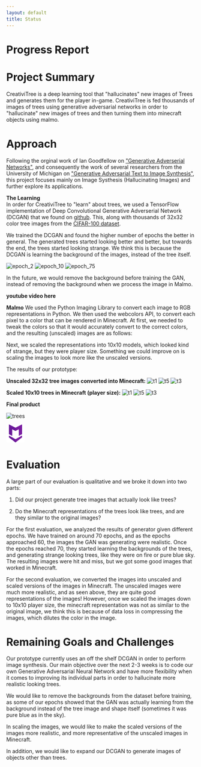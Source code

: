 ```yaml
---
layout: default
title: Status
---
```


Progress Report
===============

[Source]: <> (http://sameersingh.org/courses/aiproj/sp17/writeups/status.pdf)

# Project Summary
[comment]: <> (Since things may have changed since proposal \(even if they haven’t\), write a short paragraph summarizing the goals of the project \(updated/improved version from the proposal\))
CreativiTree is a deep learning tool that "hallucinates" new images of Trees and generates them for the player in-game.
CreativiTree is fed thousands of images of trees using generative adversarial networks in order to "hallucinate" new images of trees and then turning them into minecraft objects using malmo. 

# Approach
[comment]: <> (Give a detailed description of your approach, in a few paragraphs. You should summarize the main algorithm you are using, such as by writing out the update equation \(even if it is off-the-shelf\). You should also give details about the approach as it applies to your scenario. For example, if you are using reinforcement learning for a given scenario, describe the MDP in detail, i.e. how many states/actions you have, what does the reward function look like. A good guideline is to incorporate sufficient details so that most of your approach is reproducible by a reader. I encourage you to use figures, as appropriate, for this, as I provided in the writeup for the first assignment \(available here: http://sameersingh.org/courses/aiproj/sp17/assignments.html#assignment1\). I recommend at least 2-3 paragraphs.)

Following the orginal work of Ian Goodfellow on ["Generative Adverserial Networks"](https://arxiv.org/pdf/1406.2661.pdf), and consequently the work of several researchers from the University of Michigan on ["Generative Adversarial Text to Image Synthesis"](https://arxiv.org/pdf/1605.05396.pdf), this project focuses mainly on Image Systhesis \(Hallucinating Images\) and further explore its applications.

**The Learning**  
In order for CreativiTree to "learn" about trees, we used a TensorFlow implementation of Deep Convolutional Generative Adverserial Network (DCGAN) that we found on [github](https://github.com/carpedm20/DCGAN-tensorflow). This, along with thousands of 32x32 color tree images from the [CIFAR-100 dataset](https://www.cs.toronto.edu/~kriz/cifar.html). 

We trained the DCGAN and found the higher number of epochs the better in general. The generated trees started looking better and better, but towards the end, the trees started looking strange. We think this is because the DCGAN is learning the background of the images, instead of the tree itself. 

![epoch_2](/epoch_2.png)
![epoch_10](/epoch_10.png)
![epoch_75](/epoch_75.png)

In the future, we would remove the background before training the GAN, instead of removing the background when we process the image in Malmo. 

**youtube video here**

**Malmo**
We used the Python Imaging Library to convert each image to RGB representations in Python. We then used the webcolors API, to convert each pixel to a color that can be rendered in Minecraft. At first, we needed to tweak the colors so that it would accurately convert to the correct colors, and the resulting (unscaled) images are as follows:


Next, we scaled the representations into 10x10 models, which looked kind of strange, but they were player size. Something we could improve on is scaling the images to look more like the unscaled versions.

The results of our prototype:

**Unscaled 32x32 tree images converted into Minecraft:**
![t1](/t1_unscaled_full.png)
![t5](/t5_unscaled_full.png)
![t3](/t3_unscaled_full.png)

**Scaled 10x10 trees in Minecraft (player size):**
![t1](/t1_scaled_full.png)
![t5](/t5_scaled_full.png)
![t3](/t3_scaled_full.png)

**Final product**

![trees](/treeImage.png)

![alt text](https://github.com/adam-p/markdown-here/raw/master/src/common/images/icon48.png "Logo Title Text 1")

# Evaluation
[comment]: <> (An important aspect of your project, as we mentioned in the beginning, is evaluating your project. Be clear and precise about describing the evaluation setup, for both quantitative and qualitative results. Present the results to convince the reader that you have a working implementation. Use plots, charts, tables, screenshots, figures, etc. as needed. I expect you will need at least a few paragraphs to describe each type of evaluation that you perform.)
A large part of our evaluation is qualitative and we broke it down into two parts:

1.  Did our project generate tree images that actually look like trees? 

2.  Do the Minecraft representations of the trees look like trees, and are they similar to the original images? 

For the first evaluation, we analyzed the results of generator given different epochs.  We have trained on around 70 epochs, and as the epochs approached 60, the images the GAN was generating were realistic. Once the epochs reached 70, they started learning the backgrounds of the trees, and generating strange looking trees, like they were on fire or pure blue sky. The resulting images were hit and miss, but we got some good images that worked in Minecraft. 

For the second evaluation, we converted the images into unscaled and scaled versions of the images in Minecraft. The unscaled images were much more realistic, and as seen above, they are quite good representations of the images! However, once we scaled the images down to 10x10 player size, the minecraft representation was not as similar to the original image, we think this is because of data loss in compressing the images, which dilutes the color in the image.

# Remaining Goals and Challenges
[comment]: <> (In a few paragraphs, describe your goals for the  next 2-3 weeks, when the final report is due. At the very least, describe how you consider your prototype to be limited, and what you want to add to make it a complete contribution. Note that if you think your algorithm is quite good, but have not performed sufficient evaluation, doing them can also be a reasonable goal. Similarly, you may propose some baselines \(such as a hand-coded policy\) that you did not get a chance to implement, but want to compare against for the final submission. Finally, given your experience so far, describe some of the challenges you anticipate facing by the time your final report is due, how crippling you think it might be, and what you might do to solve them.)

Our prototype currently uses an off the shelf DCGAN in order to perform image synthesis. Our main objective over the next 2-3 weeks is to code our own Generative Adversarial Neural Network and have more flexibility when it comes to improving its individual parts in order to hallucinate more realistic looking trees.

We would like to remove the backgrounds from the dataset before training, as some of our epochs showed that the GAN was actually learning from the background instead of the tree image and shape itself (sometimes it was pure blue as in the sky).

In scaling the images, we would like to make the scaled versions of the images more realistic, and more representative of the unscaled images in Minecraft.

In addition, we would like to expand our DCGAN to generate images of objects other than trees. 

